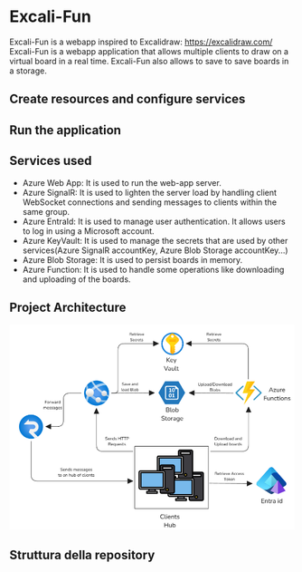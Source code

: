 # Excali-Fun

Excali-Fun is a webapp inspired to Excalidraw: https://excalidraw.com/ 
Excali-Fun is a webapp application that allows multiple clients to draw on a virtual board in a real time.
Excali-Fun also allows to save to save boards in a storage.  

## Create resources and configure services

## Run the application

## Services used
- Azure Web App: It is used to run the web-app server.
- Azure SignalR: It is used to lighten the server load by handling client WebSocket connections and sending messages to clients within the same group.
- Azure EntraId: It is used to manage user authentication. It allows users to log in using a Microsoft account.
- Azure KeyVault: It is used to manage the secrets that are used by other services(Azure SignalR accountKey, Azure Blob Storage accountKey...)
- Azure Blob Storage: It is used to persist boards in memory.
- Azure Function: It is used to handle some operations like downloading and uploading of the boards. 

## Project Architecture
![architecture_image](doc/arc.png)

## Struttura della repository